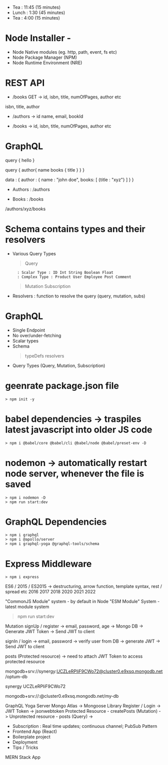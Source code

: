 - Tea : 11:45 (15 minutes)
- Lunch : 1:30 (45 minutes)
- Tea : 4:00 (15 minutes)

# Node Installer -

- Node Native modules (eg. http, path, event, fs etc)
- Node Package Manager (NPM)
- Node Runtime Environment (NRE)

# REST API

- /books GET -> id, isbn, title, numOfPages, author etc

isbn, title, author

- /authors -> id name, email, bookId

- /books -> id, isbn, title, numOfPages, author etc

# GraphQL

<!-- Client -->

query {
hello
}

query {
author{ name books { title } }
}

<!-- OUTPUT  -->

data : {
author : {
name : "john doe",
books: [
{title : "xyz"}
]
}
}

- Authors : /authors

- Books : /books

/authors/xyz/books

# Schema contains types and their resolvers

- Various Query Types

  > Query

        : Scalar Type : ID Int String Boolean Float
        : Complex Type : Product User Employee Post Comment

  > Mutation
  > Subscription

- Resolvers : function to resolve the query (query, mutation, subs)

# GraphQL

- Single Endpoint
- No over/under-fetching
- Scalar types
- Schema
  > typeDefs
  > resolvers
- Query Types (Query, Mutation, Subscription)

# geenrate package.json file

    > npm init -y

# babel dependencies -> traspiles latest javascript into older JS code

    > npm i @babel/core @babel/cli @babel/node @babel/preset-env -D

# nodemon -> automatically restart node server, whenever the file is saved

    > npm i nodemon -D
    > npm run start:dev

# GraphQL Dependencies

    > npm i graphql
    > npm i @apollo/server
    > npm i graphql-yoga @graphql-tools/schema

# Express Middleware

    > npm i express

ES6 / 2015 / ES2015 -> destructuring, arrow function, template syntax, rest / spread etc
2016
2017
2018
2020
2021
2022

"CommonJS Module" system - by default in Node
"ESM Module" System - latest module system

> npm run start:dev

Mutation
signUp / register -> email, password, age -> Mongo DB -> Generate JWT Token -> Send JWT to client

signIn / login -> email, password -> verify user from DB -> generate JWT -> Send JWT to client

posts (Protected resource) -> need to attach JWT Token to access protected resource

mongodb+srv://synergy:UCZLeRPIiF9CWo72@cluster0.e9xsq.mongodb.net/optum-db

synergy
UCZLeRPIiF9CWo72

mongodb+srv://<username>:<password>@cluster0.e9xsq.mongodb.net/my-db

GraphQL Yoga Server
Mongo Atlas -> Mongoose Library
Register / Login -> JWT Token -> jsonwebtoken
Protected Resource - createPosts (Mutation) ->
Unprotected resource - posts (Query) ->

- Subscription : Real time updates; continuous channel; PubSub Pattern
- Frontend App (React)
- Boilerplate project
- Deployment
- Tips / Tricks

MERN Stack App
